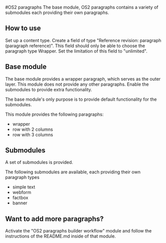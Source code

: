 #OS2 paragraphs
The base module, OS2 paragraphs contains a variety of submodules each providing their own paragraphs.

## How to use
Set up a content type. Create a field of type "Reference revision: paragraph (paragraph reference)".
This field should only be able to choose the paragraph type Wrapper. Set the limitation of this field to "unlimited".

## Base module
The base module provides a wrapper paragraph, which serves as the outer layer.
This module does not provide any other paragraphs. Enable the submodules to provide extra functionality.

The base module's only purpose is to provide default functionality for the submodules.

This module provides the following paragraphs:
- wrapper
- row with 2 columns
- row with 3 columns

## Submodules
A set of submodules is provided.

The following submodules are available, each providing their own paragraph types
- simple text
- webform
- factbox
- banner

## Want to add more paragraphs?
Activate the "OS2 paragraphs builder workflow" module and follow the instructions of the README.md inside of that module.
